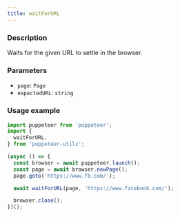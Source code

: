 ```yaml
---
title: waitForURL
---
```


### Description

Waits for the given URL to settle in the browser.

### Parameters

- `page`: `Page`
- `expectedURL`: `string`

### Usage example

```ts
import puppeteer from 'puppeteer';
import {
  waitForURL,
} from 'puppeteer-utilz';

(async () => {
  const browser = await puppeteer.launch();
  const page = await browser.newPage();
  page.goto('https://www.fb.com/');

  await waitForURL(page, 'https://www.facebook.com/');

  browser.close();
})();
```
